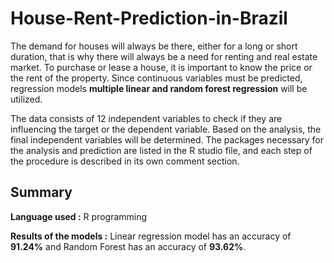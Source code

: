 # House-Rent-Prediction-in-Brazil
The demand for houses will always be there, either for a long or short duration, that is why there will always be a need for renting and real estate market. To purchase or lease a house, it is important to know the price or the rent of the property. Since continuous variables must be predicted, regression models **multiple linear and random forest regression** will be utilized.

The data consists of 12 independent variables to check if they are influencing the target or the dependent variable. Based on the analysis, the final independent variables will be determined. The packages necessary for the analysis and prediction are listed in the R studio file, and each step of the procedure is described in its own comment section. 

## **Summary**

**Language used :** R programming

**Results of the models :** Linear regression model has an accuracy of **91.24%** and Random Forest has an accuracy of **93.62%**.


